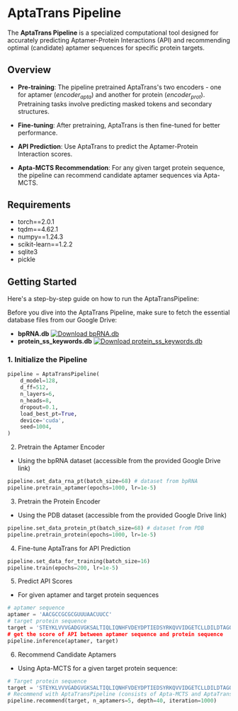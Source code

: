 # AptaTrans Pipeline

The **AptaTrans Pipeline** is a specialized computational tool designed for accurately predicting Aptamer-Protein Interactions (API) and recommending optimal (candidate) aptamer sequences for specific protein targets.

## Overview
- **Pre-training**: The pipeline pretrained AptaTrans's two encoders - one for aptamer ($encoder_{apta}$) and another for protein ($encoder_{prot}$). Pretraining tasks involve predicting masked tokens and secondary structures.
  
- **Fine-tuning**: After pretraining, AptaTrans is then fine-tuned for better performance.

- **API Prediction**: Use AptaTrans to predict the Aptamer-Protein Interaction scores.

- **Apta-MCTS Recommendation**: For any given target protein sequence, the pipeline can recommend candidate aptamer sequences via Apta-MCTS.

## Requirements
- torch==2.0.1
- tqdm==4.62.1
- numpy==1.24.3
- scikit-learn==1.2.2
- sqlite3
- pickle

## Getting Started

Here's a step-by-step guide on how to run the AptaTransPipeline:

Before you dive into the AptaTrans Pipeline, make sure to fetch the essential database files from our Google Drive:
- **bpRNA.db**
[![Download bpRNA.db](https://img.shields.io/badge/Download-protein_ss_keywords.db-blue?style=for-the-badge&logo=google-drive)](https://drive.google.com/file/d/178f_Tb3kgK4sZ23QAhqiK5YOUtkxjyMl/view?usp=sharing](https://drive.google.com/file/d/178f_Tb3kgK4sZ23QAhqiK5YOUtkxjyMl/view?usp=drive_link))
- **protein_ss_keywords.db**
[![Download protein_ss_keywords.db](https://img.shields.io/badge/Download-protein_ss_keywords.db-blue?style=for-the-badge&logo=google-drive)](https://drive.google.com/file/d/1E1TIVtppA1L6nu0f8pYQKBAz2ZyBSCMY/view?usp=sharing](https://drive.google.com/file/d/1E1TIVtppA1L6nu0f8pYQKBAz2ZyBSCMY/view?usp=sharing))

### 1. Initialize the Pipeline

```python
pipeline = AptaTransPipeline(
    d_model=128,
    d_ff=512,
    n_layers=6,
    n_heads=8,
    dropout=0.1,
    load_best_pt=True,
    device='cuda',
    seed=1004,
)
```

2. Pretrain the Aptamer Encoder
- Using the bpRNA dataset (accessible from the provided Google Drive link)
```python
pipeline.set_data_rna_pt(batch_size=68) # dataset from bpRNA
pipeline.pretrain_aptamer(epochs=1000, lr=1e-5)
```

3. Pretrain the Protein Encoder
- Using the PDB dataset (accessible from the provided Google Drive link)
```python
pipeline.set_data_protein_pt(batch_size=68) # dataset from PDB
pipeline.pretrain_protein(epochs=1000, lr=1e-5)
```

4. Fine-tune AptaTrans for API Prediction
```python
pipeline.set_data_for_training(batch_size=16)
pipeline.train(epochs=200, lr=1e-5)
```

5. Predict API Scores
- For given aptamer and target protein sequences
```python
# aptamer sequence
aptamer = 'AACGCCGCGCGUUUAACUUCC'
# target protein sequence
target = 'STEYKLVVVGADGVGKSALTIQLIQNHFVDEYDPTIEDSYRKQVVIDGETCLLDILDTAGQEEYSAMRDQYMRTGEGFLCVFAINNTKSFEDIHHYREQIKRVKDSEDVPMVLVGNKCDLPSRTVDTKQAQDLARSYGIPFIETSAKTRQGVDDAFYTLV
# get the score of API between aptamer sequence and protein sequence
pipeline.inference(aptamer, target)
```

6. Recommend Candidate Aptamers
- Using Apta-MCTS for a given target protein sequence:
```python
# Target protein sequence
target = 'STEYKLVVVGADGVGKSALTIQLIQNHFVDEYDPTIEDSYRKQVVIDGETCLLDILDTAGQEEYSAMRDQYMRTGEGFLCVFAINNTKSFEDIHHYREQIKRVKDSEDVPMVLVGNKCDLPSRTVDTKQAQDLARSYGIPFIETSAKTRQGVDDAFYTLVREIRKHKEKMSK'
# Recommend with AptaTransPipeline (consists of Apta-MCTS and AptaTrans)
pipeline.recommend(target, n_aptamers=5, depth=40, iteration=1000)
```
